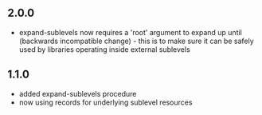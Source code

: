 ## 2.0.0

- expand-sublevels now requires a 'root' argument to expand up until
  (backwards incompatible change) - this is to make sure it can be
  safely used by libraries operating inside external sublevels

## 1.1.0

- added expand-sublevels procedure 
- now using records for underlying sublevel resources 
